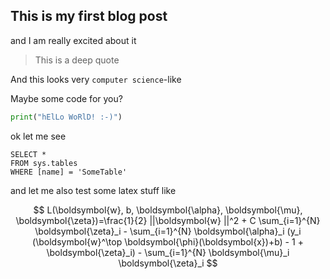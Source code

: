 ## This is my first blog post

and I am really excited about it

> This is a deep quote

And this looks very `computer science`-like

Maybe some code for you?

```python
print("hElLo WoRlD! :-)")
```

ok let me see

 ```tsql
 SELECT *
 FROM sys.tables
 WHERE [name] = 'SomeTable'
 ```
 
 and let me also test some latex stuff like
 
 $$ L(\boldsymbol{w}, b, \boldsymbol{\alpha}, \boldsymbol{\mu}, \boldsymbol{\zeta})=\frac{1}{2} ||\boldsymbol{w} ||^2 + C \sum_{i=1}^{N} \boldsymbol{\zeta}_i - \sum_{i=1}^{N} \boldsymbol{\alpha}_i (y_i (\boldsymbol{w}^\top \boldsymbol{\phi}(\boldsymbol{x})+b) - 1 + \boldsymbol{\zeta}_i) - \sum_{i=1}^{N} \boldsymbol{\mu}_i \boldsymbol{\zeta}_i $$
